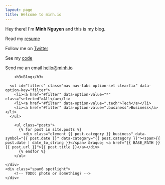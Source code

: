 ```yaml
---
layout: page
title: Welcome to minh.io
---
```


  <div class="row-fluid">
    <div class="span6">
            <p>Hey there! I'm <b>Minh Nguyen</b> and this is my blog.</p>
            <p>Read my <a href="https://www.linkedin.com/in/minhnguyen9" target="_blank">resume</a></p>
            <p>Follow me on <a href="https://twitter.com/MinhOnGrails" target="_blank">Twitter</a></p>
            <p>See my <a href="https://github.com/minhongrails" target="_blank">code</a></p>
            <p>Send me an email <a href="mailto:hello@minh.io" target="_blank">hello@minh.io</a></p>


        <h3>Blog</h3>

  <section id="options" class="clearfix">
    
      <ul id="filters" class="nav nav-tabs option-set clearfix" data-option-key="filter">
        <li><a href="#filter" data-option-value="*" class="selected">All</a></li>
        <li><a href="#filter" data-option-value=".tech">Tech</a></li>
        <li><a href="#filter" data-option-value=".business">Business</a></li>
      </ul>

  </section> <!-- #options -->

  <div id="container" class="clearfix">

        <ul class="posts">
          {% for post in site.posts %}
            <div class="element {{ post.category }} business" data-symbol="{{ post.date }}" data-category="{{ post.category }}"><span>{{ post.date | date_to_string }}</span> &raquo; <a href="{{ BASE_PATH }}{{ post.url }}">{{ post.title }}</a></div>
          {% endfor %}
        </ul>  
</div>
  
    </div>
    <div class="span6 spotlight">
        <!-- TODO: photo or something? -->
    </div>
  </div>
